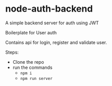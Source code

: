# node-auth-backend
A simple backend server for auth using JWT

Boilerplate for User auth

Contains api for login, register and validate user.

Steps:
- Clone the repo
- run the commands
  - `npm i`
  -  `npm run server`
